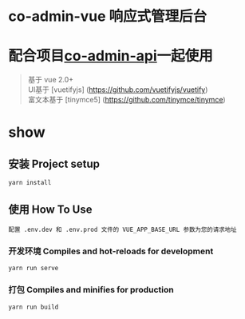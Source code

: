 co-admin-vue 响应式管理后台
===============

配合项目[co-admin-api](https://github.com/kekodmc/co-admin-api)一起使用
===============

> 基于 vue 2.0+ <br/>
> UI基于 [vuetifyjs] (https://github.com/vuetifyjs/vuetify) <br/>
> 富文本基于 [tinymce5] (https://github.com/tinymce/tinymce) <br/>

# show

## 安装 Project setup
```
yarn install
```
## 使用 How To Use
```
配置 .env.dev 和 .env.prod 文件的 VUE_APP_BASE_URL 参数为您的请求地址
```

### 开发环境 Compiles and hot-reloads for development
```
yarn run serve
```

### 打包 Compiles and minifies for production
```
yarn run build
```
